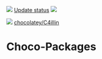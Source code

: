 [![](https://ci.appveyor.com/api/projects/status/github/C4illin/Choco-Packages?svg=true)](https://ci.appveyor.com/project/C4illin/Choco-Packages)
[Update status](https://gist.github.com/C4illin/227088b329dc2be21dbf7352d31af92b)
[![](https://data.jsdelivr.com/v1/package/gh/C4illin/Choco-Packages/badge)](https://www.jsdelivr.com/package/gh/C4illin/Choco-Packages)

[![](http://transparent-favicon.info/favicon.ico)](#)
[chocolatey/C4illin](https://chocolatey.org/profiles/C4illin)

# Choco-Packages
